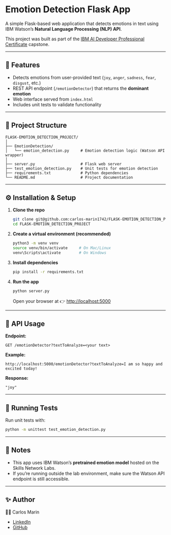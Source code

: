# Emotion Detection Flask App

A simple Flask-based web application that detects emotions in text using IBM Watson’s **Natural Language Processing (NLP) API**.  

This project was built as part of the [IBM AI Developer Professional Certificate](https://www.coursera.org/professional-certificates/ibm-ai-developer) capstone.

---

## 🚀 Features
- Detects emotions from user-provided text (`joy`, `anger`, `sadness`, `fear`, `disgust`, etc.)
- REST API endpoint (`/emotionDetector`) that returns the **dominant emotion**
- Web interface served from `index.html`
- Includes unit tests to validate functionality

---

## 📂 Project Structure
```
FLASK-EMOTION_DETECTION_PROJECT/
│
├── EmotionDetection/
│   └── emotion_detection.py     # Emotion detection logic (Watson API wrapper)
│
├── server.py                    # Flask web server
├── test_emotion_detection.py    # Unit tests for emotion detection
├── requirements.txt             # Python dependencies
└── README.md                    # Project documentation
```

---

## ⚙️ Installation & Setup

1. **Clone the repo**  
   ```bash
   git clone git@github.com:carlos-marin1742/FLASK-EMOTION_DETECTION_PROJECT.git
   cd FLASK-EMOTION_DETECTION_PROJECT
   ```

2. **Create a virtual environment (recommended)**  
   ```bash
   python3 -m venv venv
   source venv/bin/activate     # On Mac/Linux
   venv\Scripts\activate        # On Windows
   ```

3. **Install dependencies**  
   ```bash
   pip install -r requirements.txt
   ```

4. **Run the app**  
   ```bash
   python server.py
   ```
   Open your browser at 👉 [http://localhost:5000](http://localhost:5000)

---

## 🔬 API Usage

**Endpoint:**  
```
GET /emotionDetector?textToAnalyze=<your text>
```

**Example:**  
```
http://localhost:5000/emotionDetector?textToAnalyze=I am so happy and excited today!
```

**Response:**  
```
"joy"
```

---

## 🧪 Running Tests
Run unit tests with:
```bash
python -m unittest test_emotion_detection.py
```

---

## 📖 Notes
- This app uses IBM Watson’s **pretrained emotion model** hosted on the Skills Network Labs.
- If you’re running outside the lab environment, make sure the Watson API endpoint is still accessible.

---

## ✨ Author
👨‍💻 Carlos Marin  
- [LinkedIn](https://www.linkedin.com/in/carlos-marin-90482b13b/)  
- [GitHub](https://github.com/carlos-marin1742)  
